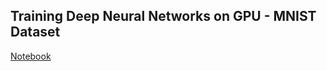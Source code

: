 ## Training Deep Neural Networks on GPU - MNIST Dataset
[Notebook](https://github.com/Jayanth2209/PyTorch_Learning/blob/main/DNNs%20on%20GPU/DNNs_on_GPU.ipynb)
